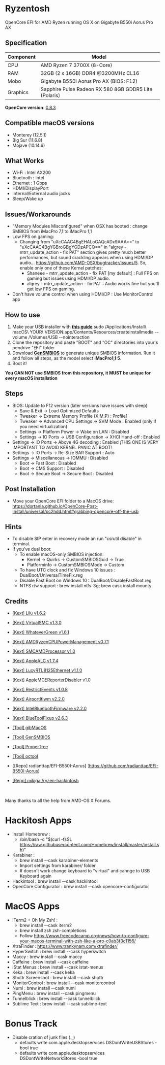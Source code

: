 # Ryzentosh
OpenCore EFI for AMD Ryzen running OS X on Gigabyte B550i Aorus Pro AX

## Specification
| **Component** | **Model** |
| ------------- | --------- |
| CPU | AMD Ryzen 7 3700X (8-Core) |
| RAM | 32GB (2 x 16GB) DDR4 @3200MHz CL16 |
| Mobo | Gigabyte B550i Aorus Pro AX (BIOS: F12)|
| Graphics | Sapphire Pulse Radeon RX 580 8GB GDDR5 Lite (Polaris) |

**OpenCore version**: [0.8.3](https://github.com/acidanthera/opencorepkg/releases)

## Compatible macOS versions
 - Monterey (12.5.1)
 - Big Sur (11.6.8)
 - Mojave (10.14.6)

## What Works
 - Wi-Fi : Intel AX200
 - Bluetooth : Intel
 - Ethernet : 1 Gbps
 - HDMI/DisplayPort
 - Internal/External audio jacks
 - Sleep/Wake up

## Issues/Workarounds
- "Memory Modules Misconfigured" when OSX has booted : change SMBIOS from iMacPro 7,1 to iMacPro 1,1
- Low FPS on gaming:
	- Changing from "uXcCAAC4BgEHALoGAQcADx9AAA==" to "uXcCAAC4BgYGBroGBgYGDzAPCQ==" in "algrey - mtrr_update_action - fix PAT" section gives pretty much better performances, but sound crackling appears when using HDMI/DP audio... https://github.com/AMD-OSX/bugtracker/issues/5. So, enable only one of these Kernel patches:
		- Shaneee - mtrr_update_action - fix PAT [my default] : Full FPS on gaming but issues using HDMI/DP audio.
		- algrey - mtrr_update_action - fix PAT : Audio works fine but you'll get low FPS on gaming.
- Don't have volume control when using HDMI/DP : Use MonitorControl app

## How to use
  1. Make your USB installer with [**this guide**](https://dortania.github.io/OpenCore-Install-Guide/installer-guide/)
  	sudo /Applications/Install\ macOS\ YOUR\ VERSION.app/Contents/Resources/createinstallmedia --volume /Volumes/USB --nointeraction
  2. Clone the repository and paste "BOOT" and "OC" directories into your's pendrive "EFI" folder
  3. Download [**GenSMBIOS**](https://github.com/corpnewt/GenSMBIOS) to generate unique SMBIOS information. Run it and follow all steps, as the model select **iMacPro1,1 5**.
  4. Boot it!  

**You CAN NOT use SMBIOS from this repository, it MUST be unique for every macOS installation**

## Steps
 - BIOS: Update to F12 version (later versions have issues with sleep)
 	- Save & Exit → Load Optimized Defaults
 	- Tweaker → Extreme Memory Profile (X.M.P) : Profile1
 	- Tweaker → Advanced CPU Settings → SVM Mode : Enabled (only if you need virtualization)
 	- Settings → Platform Power → Wake on LAN : Disabled
 	- Settings → IO Ports → USB Configuration → XHCI Hand-off : Enabled
  - Settings → IO Ports → Above 4G decoding : Enabled    ¡THIS ONE IS VERY IMPORTANT TO AVOID KERNEL PANIC AT BOOT!
  - Settings → IO Ports → Re-Size BAR Support : Auto
  - Settings → Miscellaneous → IOMMU : Disabled
 	- Boot → Fast Boot : Disabled
 	- Boot → CMS Support : Disabled
 	- Boot → Secure Boot → Secure Boot : Disabled
 		
## Post Installation
- Move your OpenCore EFI folder to a MacOS drive: https://dortania.github.io/OpenCore-Post-Install/universal/oc2hdd.html#grabbing-opencore-off-the-usb

## Hints
- To disable SIP enter in recovery mode an run "csrutil disable" in terminal.
- If you've dual boot:
	- To enable macOS-only SMBIOS injection:
		- Kernel → Quirks → CustomSMBIOSGuid → True
		- Platforminfo → CustomSMBIOSMode → Custom
	- To have UTC clock and fix Windows 10 issues : DualBoot/UniversalTimeFix.reg
	- Disable Fast Boot on Windows 10 : DualBoot/DisableFastBoot.reg
	- NTFS r/w support : brew install ntfs-3g; brew cask install mounty

## Credits
 - [[Kext] Lilu v1.6.2](https://github.com/acidanthera/Lilu)
 - [[Kext] VirtualSMC v1.3.0](https://github.com/acidanthera/VirtualSMC)
 - [[Kext] WhateverGreen v1.6.1](https://github.com/acidanthera/WhateverGreen)
 - [[Kext] AMDRyzenCPUPowerManagement v0.7.1](https://github.com/trulyspinach/SMCAMDProcessor)
 - [[Kext] SMCAMDProcessor v1.0](https://github.com/trulyspinach/SMCAMDProcessor)
 - [[Kext] AppleALC v1.7.4](https://github.com/acidanthera/applealc)
 - [[Kext] LucyRTL8125Ethernet v1.1.0](https://github.com/Mieze/LucyRTL8125Ethernet)
 - [[Kext] AppleMCEReporterDisabler v1.0](https://github.com/acidanthera/bugtracker/files/3703498/AppleMCEReporterDisabler.kext.zip)
 - [[Kext] RestrictEvents v1.0.8](https://github.com/acidanthera/RestrictEvents)
 - [[Kext] AirportItlwm v2.2.0](https://github.com/OpenIntelWireless/itlwm)
 - [[Kext] IntelBluetoothFirmware v2.2.0](https://github.com/OpenIntelWireless/IntelBluetoothFirmware)
 - [[Kext] BlueToolFixup v2.6.3](https://github.com/acidanthera/BrcmPatchRAM)

 - [[Tool] gibMacOS](https://github.com/corpnewt/gibMacOS)
 - [[Tool] GenSMBIOS](https://github.com/corpnewt/GenSMBIOSGenSMBIOS)
 - [[Tool] ProperTree](https://github.com/corpnewt/ProperTreeProperTree)
 - [[Tool] octool](https://github.com/rusty-bits/octool)

 - [[Repo] radianttap/EFI-B550I-Aorus] (https://github.com/radianttap/EFI-B550I-Aorus)
 - [[Repo] mikigal/ryzen-hackintosh](https://github.com/mikigal/ryzen-hackintosh)

 <br><br> Many thanks to all the help from AMD-OS X Forums.


# Hackitosh Apps
- Install Homebrew : 
	- /bin/bash -c "$(curl -fsSL https://raw.githubusercontent.com/Homebrew/install/master/install.sh)"
- Karabiner :
	- brew install --cask karabiner-elements
	- Import settings from karabiner/ folder
	- If doesn't work change keyboard to "virtual" and cahnge to USB Keyboard again
- Hackintool : brew install --cask hackintool
- OpenCore Configurator : brew install --cask opencore-configurator


# MacOS Apps
- iTerm2 + Oh My Zsh! :
	- brew install --cask iterm2
	- brew install zsh zsh-completions
	- Follow https://www.freecodecamp.org/news/how-to-configure-your-macos-terminal-with-zsh-like-a-pro-c0ab3f3c1156/
- XtraFinder : https://www.trankynam.com/xtrafinder/
- HyperSwitch : brew install --cask hyperswitch
- Maccy : brew install --cask maccy
- Caffeine : brew install --cask caffeine
- iStat Menus : brew install --cask istat-menus
- Keka : brew install --cask keka
- Shottr Screenshot : brew install --cask shottr
- MonitorControl : brew install --cask monitorcontrol
- Numi : brew install --cask numi
- PingMenu : brew install --cask pingmenu
- Tunnelblick : brew install --cask tunnelblick
- Sublime Text : brew install --cask sublime-text

# Bonus Track
- Disable cration of junk files (._)
  - defaults write com.apple.desktopservices DSDontWriteUSBStores -bool true
  - defaults write com.apple.desktopservices DSDontWriteNetworkStores -bool true

